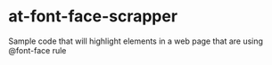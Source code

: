 # at-font-face-scrapper
Sample code that will highlight elements in a web page that are using @font-face rule
